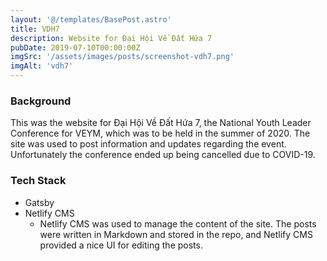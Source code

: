 ```yaml
---
layout: '@/templates/BasePost.astro'
title: VDH7
description: Website for Đại Hội Về Đất Hứa 7
pubDate: 2019-07-10T00:00:00Z
imgSrc: '/assets/images/posts/screenshot-vdh7.png'
imgAlt: 'vdh7'
---
```


### Background

This was the website for Đại Hội Về Đất Hứa 7, the National Youth Leader Conference for VEYM, which was to be held in the summer of 2020. The site was used to post information and updates regarding the event. Unfortunately the conference ended up being cancelled due to COVID-19. 


### Tech Stack

- Gatsby
- Netlify CMS
  - Netlify CMS was used to manage the content of the site. The posts were written in Markdown and stored in the repo, and Netlify CMS provided a nice UI for editing the posts.



